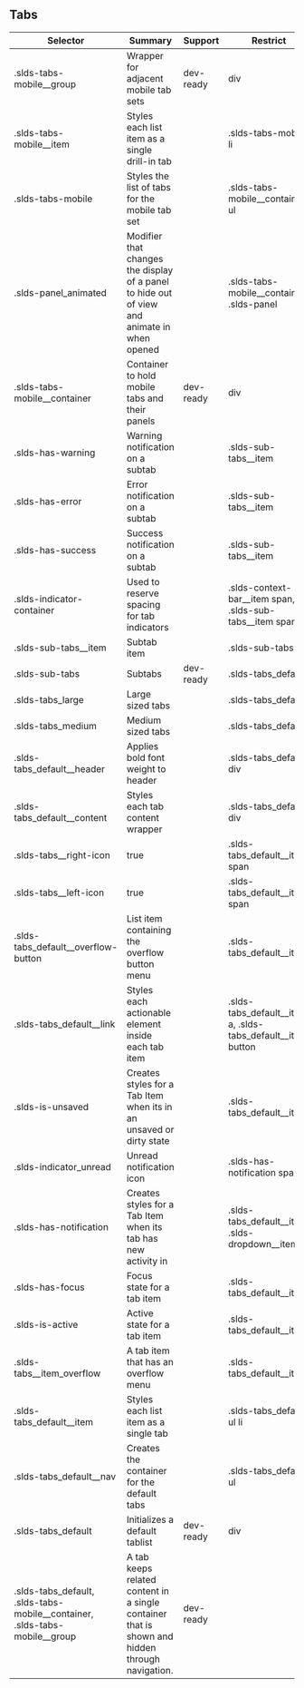 

## Tabs

| Selector | Summary | Support | Restrict | Variant | Modifier |
|-------|-------|-------|-------|-------|-------|
| .slds-tabs-mobile__group | Wrapper for adjacent mobile tab sets | dev-ready | div | true |   |
| .slds-tabs-mobile__item | Styles each list item as a single drill-in tab |   | .slds-tabs-mobile li |   |   |
| .slds-tabs-mobile | Styles the list of tabs for the mobile tab set |   | .slds-tabs-mobile__container ul |   |   |
| .slds-panel_animated | Modifier that changes the display of a panel to hide out of view and animate in when opened |   | .slds-tabs-mobile__container .slds-panel |   | true |
| .slds-tabs-mobile__container | Container to hold mobile tabs and their panels | dev-ready | div | true |   |
| .slds-has-warning | Warning notification on a subtab |   | .slds-sub-tabs__item |   |   |
| .slds-has-error | Error notification on a subtab |   | .slds-sub-tabs__item |   |   |
| .slds-has-success | Success notification on a subtab |   | .slds-sub-tabs__item |   |   |
| .slds-indicator-container | Used to reserve spacing for tab indicators |   | .slds-context-bar__item span, .slds-sub-tabs__item span |   |   |
| .slds-sub-tabs__item | Subtab item |   | .slds-sub-tabs li |   |   |
| .slds-sub-tabs | Subtabs | dev-ready | .slds-tabs_default | true |   |
| .slds-tabs_large | Large sized tabs |   | .slds-tabs_default |   | true |
| .slds-tabs_medium | Medium sized tabs |   | .slds-tabs_default |   | true |
| .slds-tabs_default__header | Applies bold font weight to header |   | .slds-tabs_default div |   |   |
| .slds-tabs_default__content | Styles each tab content wrapper |   | .slds-tabs_default div |   |   |
| .slds-tabs__right-icon | true |   | .slds-tabs_default__item span |   |   |
| .slds-tabs__left-icon | true |   | .slds-tabs_default__item span |   |   |
| .slds-tabs_default__overflow-button | List item containing the overflow button menu |   | .slds-tabs_default__item |   |   |
| .slds-tabs_default__link | Styles each actionable element inside each tab item |   | .slds-tabs_default__item a, .slds-tabs_default__item button |   |   |
| .slds-is-unsaved | Creates styles for a Tab Item when its in an unsaved or dirty state |   | .slds-tabs_default__item |   |   |
| .slds-indicator_unread | Unread notification icon |   | .slds-has-notification span |   |   |
| .slds-has-notification | Creates styles for a Tab Item when its tab has new activity in |   | .slds-tabs_default__item, .slds-dropdown__item |   |   |
| .slds-has-focus | Focus state for a tab item |   | .slds-tabs_default__item |   | true |
| .slds-is-active | Active state for a tab item |   | .slds-tabs_default__item |   | true |
| .slds-tabs__item_overflow | A tab item that has an overflow menu |   | .slds-tabs_default__item |   |   |
| .slds-tabs_default__item | Styles each list item as a single tab |   | .slds-tabs_default ul li |   |   |
| .slds-tabs_default__nav | Creates the container for the default tabs |   | .slds-tabs_default ul |   |   |
| .slds-tabs_default | Initializes a default tablist | dev-ready | div | true |   |
| .slds-tabs_default, .slds-tabs-mobile__container, .slds-tabs-mobile__group | A tab keeps related content in a single container that is shown and hidden through navigation. | dev-ready |   |   |   |